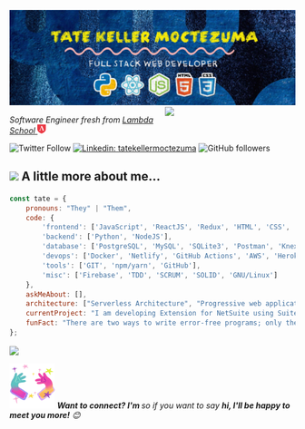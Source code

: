 

<!--
**tatek1993/tatek1993** is a ✨ _special_ ✨ repository because its `README.md` (this file) appears on your GitHub profile.

Here are some ideas to get you started:

- 🔭 I’m currently working on ...
- 🌱 I’m currently learning ...
- 👯 I’m looking to collaborate on ...
- 🤔 I’m looking for help with ...
- 💬 Ask me about ...
- 📫 How to reach me: ...
- 😄 Pronouns: ...
- ⚡ Fun fact: ...
-->

![Hello I'm Tate](https://github.com/tatek1993/tatek1993/raw/master/githubbanner.jpg)
<img align='right' src="https://media.giphy.com/media/JmgQ0FP3vEcHPKcxVl/source.gif" width="230">
<p><em>Software Engineer fresh from <a href="https://lambdaschool.com/">Lambda School </a><img src="https://github.com/tatek1993/tatek1993/raw/master/lambda.png" width="15"> 
</em></p>

![Twitter Follow](https://img.shields.io/twitter/follow/MoctezumaTate?label=Follow)
[![Linkedin: tatekellermoctezuma](https://img.shields.io/badge/-Tate-blue?style=flat-square&logo=Linkedin&logoColor=white&link=https://www.linkedin.com/in/tate-keller-moctezuma/)](https://www.linkedin.com/in/tate-keller-moctezuma/)
![GitHub followers](https://img.shields.io/github/followers/tatek1993?label=Follow&style=social)



## <img src="https://media.giphy.com/media/iIGT8Y1rOYhBpdHh1C/source.gif" width="70"> A little more about me...  

```javascript
const tate = {
    pronouns: "They" | "Them",
    code: {
        'frontend': ['JavaScript', 'ReactJS', 'Redux', 'HTML', 'CSS', 'Boostrap', 'Reactstrap', 'MaterialUI', 'LESS/SASS',],
        'backend': ['Python', 'NodeJS'],
        'database': ['PostgreSQL', 'MySQL', 'SQLite3', 'Postman', 'Knex.JS', 'Express'],
        'devops': ['Docker', 'Netlify', 'GitHub Actions', 'AWS', 'Heroku'],
        'tools': ['GIT', 'npm/yarn', 'GitHub'],
        'misc': ['Firebase', 'TDD', 'SCRUM', 'SOLID', 'GNU/Linux']
    },
    askMeAbout: [],
    architecture: ["Serverless Architecture", "Progressive web applications", "Single page applications"],
    currentProject: "I am developing Extension for NetSuite using SuiteScript2.0",
    funFact: "There are two ways to write error-free programs; only the third one works"
};
```
<img align='center' src="https://media.giphy.com/media/Q8b8bhMBsoLwju6xbK/source.gif" width="230">


<img src="https://github.com/tatek1993/tatek1993/raw/master/connect.gif" width="80"> <em><b>Want to connect? I'm </b> so if you want to say <b>hi, I'll be happy to meet you more!</b> 😊</em>